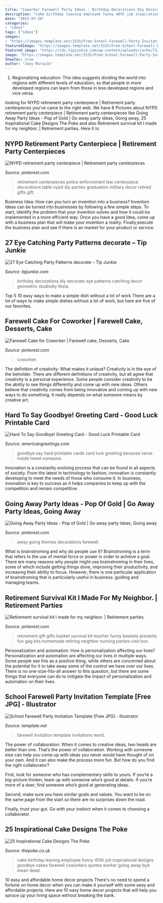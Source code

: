 ```yaml
---
title: "Coworker Farewell Party Ideas : Birthday Decorations Diy Decorate Eye Patterns Catching Decor Geometric Studiodiy Festa"
description: "Cake birthday leaving employee funny 40th job inspirational designs goodbye cakes farewell coworkers quotes worker going away bye mean dead"
date: "2023-07-20"
categories:
- "ideas"
tags: ["ideas"]
images:
- "https://images.template.net/2535/Free-School-Farewell-Party-Invitation-Template.jpeg"
featuredImage: "https://images.template.net/2535/Free-School-Farewell-Party-Invitation-Template.jpeg"
featured_image: "https://cdn.tipjunkie.com/wp-content/uploads/cache/73/76/73767c36c7b9f708b020ce1b392b8a5c.jpg"
image: "https://images.template.net/2535/Free-School-Farewell-Party-Invitation-Template.jpeg"
ShowToc: true
author: "Joey Murazik"
---
```



1. Regionalizing education: This idea suggests dividing the world into regions with different levels of education, so that people in more developed regions can learn from those in less developed regions and vice versa.

	

		
looking for NYPD retirement party centerpiece | Retirement party centerpieces you've came to the right web. We have 8 Pictures about NYPD retirement party centerpiece | Retirement party centerpieces like Going Away Party Ideas - Pop of Gold | Go away party ideas, Going away, 25 Inspirational Cake Designs The Poke and also Retirement survival kit I made for my neighbor. | Retirement parties. Here it is:
		
    
## NYPD Retirement Party Centerpiece | Retirement Party Centerpieces

<img loading=lazy src="https://i.pinimg.com/736x/5c/2c/59/5c2c5998f62bf1989824be4d238d3489--retirement-party-centerpieces-retirement-parties.jpg" onerror="this.onerror=null;this.src='https://tse4.mm.bing.net/th?id=OIP.ZELCmAvf6q5Y23_X5BNWjAHaNL&amp;pid=15.1';" alt="NYPD retirement party centerpiece | Retirement party centerpieces">

_Source: pinterest.com_

>retirement centerpieces police enforcement law centerpiece decorations table nypd diy parties graduation military decor retired gifts gift. 

	

Business Idea: How can you turn an invention into a business?
Invention ideas can be turned into businesses by following a few simple steps. To start, identify the problem that your invention solves and how it could be implemented in a more efficient way. Once you have a good Idea, come up with a business plan that will make your invention a reality. Finally,execute the business plan and see if there is an market for your product or service.

    
## 27 Eye Catching Party Patterns decorate – Tip Junkie

<img loading=lazy src="https://cdn.tipjunkie.com/wp-content/uploads/cache/73/76/73767c36c7b9f708b020ce1b392b8a5c.jpg" onerror="this.onerror=null;this.src='https://tse4.mm.bing.net/th?id=OIP.orjifVJMPxyCN0Fi_ScjhwHaLH&amp;pid=15.1';" alt="27 Eye Catching Party Patterns decorate – Tip Junkie">

_Source: tipjunkie.com_

>birthday decorations diy decorate eye patterns catching decor geometric studiodiy festa. 

	

Top 5 10 easy ways to make a simple dish without a lot of work
There are a lot of ways to make simple dishes without a lot of work, but here are five of our favorites.

    
## Farewell Cake For Coworker | Farewell Cake, Desserts, Cake

<img loading=lazy src="https://i.pinimg.com/originals/1a/b9/f8/1ab9f81b8d3ea0e991350df8a0421330.jpg" onerror="this.onerror=null;this.src='https://tse3.mm.bing.net/th?id=OIP.eMyuXrQwGd5nTz-aeO7l6AHaJ8&amp;pid=15.1';" alt="Farewell Cake for Coworker | Farewell cake, Desserts, Cake">

_Source: pinterest.com_

>coworker. 

	

The definition of creativity: What makes it unique?
Creativity is in the eye of the beholder. There are different definitions of creativity, but all agree that creativity is a personal experience. Some people consider creativity to be the ability to see things differently and come up with new ideas. Others believe that creativity comes from being innovative and coming up with new ways to do something. It really depends on what someone means by creative art.

    
## Hard To Say Goodbye! Greeting Card - Good Luck Printable Card

<img loading=lazy src="https://ak.imgag.com/imgag/product/createprint/3172526/3172526d.gif" onerror="this.onerror=null;this.src='https://tse3.mm.bing.net/th?id=OIP.GrnCHBphw8pvChenWlGuPQAAAA&amp;pid=15.1';" alt="Hard To Say Goodbye! Greeting Card - Good Luck Printable Card">

_Source: americangreetings.com_

>goodbye say hard printable cards card luck greeting because verse inside tweet someone. 

	

Innovation is a constantly evolving process that can be found in all aspects of society. From the latest in technology to fashion, innovation is constantly developing to meet the needs of those who consume it. In business, innovation is key to success as it helps companies to keep up with the competition and remain competitive.

    
## Going Away Party Ideas - Pop Of Gold | Go Away Party Ideas, Going Away

<img loading=lazy src="https://i.pinimg.com/736x/e1/17/28/e117281b80b68eb30cb1a0fa214de49d.jpg" onerror="this.onerror=null;this.src='https://tse1.mm.bing.net/th?id=OIP.rbvNSKFvuGRri2sCfVCYuAHaLG&amp;pid=15.1';" alt="Going Away Party Ideas - Pop of Gold | Go away party ideas, Going away">

_Source: pinterest.com_

>away going themes decorations farewell. 

	

What is brainstroming and why do people use it?
Brainstroming is a term that refers to the use of mental force or power in order to achieve a goal. There are many reasons why people might use brainstroming in their lives, some of which include getting things done, improving their productivity, and increasing their ability to focus. However, there is one particular application of brainstroming that is particularly useful in business: guiding and managing teams.

    
## Retirement Survival Kit I Made For My Neighbor. | Retirement Parties

<img loading=lazy src="https://i.pinimg.com/736x/d4/89/78/d48978dfb2026ef3baf093d129003ae7--retirement-presents-funny-retirement-gifts.jpg?b=t" onerror="this.onerror=null;this.src='https://tse4.mm.bing.net/th?id=OIP.6eF4WImI4PIxkQL5e0uOagHaJ3&amp;pid=15.1';" alt="Retirement survival kit I made for my neighbor. | Retirement parties">

_Source: pinterest.com_

>retirement gift gifts basket survival kit teacher funny baskets presents fun gag kits homemade retiring neighbor nursing parties visit box. 

	

Personalization and automation: How is personalization affecting our lives?
Personalization and automation are affecting our lives in multiple ways. Some people see this as a positive thing, while others are concerned about the potential for it to take away some of the control we have over our lives. There is no one-size-fits-all answer to this question, but there are some things that everyone can do to mitigate the impact of personalization and automation on their lives.

    
## School Farewell Party Invitation Template [Free JPG] - Illustrator

<img loading=lazy src="https://images.template.net/2535/Free-School-Farewell-Party-Invitation-Template.jpeg" onerror="this.onerror=null;this.src='https://tse4.mm.bing.net/th?id=OIP.PO2C6MYtPSzvrWnIV_P-YAHaKX&amp;pid=15.1';" alt="School Farewell Party Invitation Template [Free JPG] - Illustrator">

_Source: template.net_

>farewell invitation template invitations word. 

	

The power of collaboration:
When it comes to creative ideas, two heads are better than one. That’s the power of collaboration.
Working with someone else can help you come up with ideas you never would have thought of on your own. And it can also make the process more fun. But how do you find the right collaborator?

First, look for someone who has complementary skills to yours. If you’re a big-picture thinker, team up with someone who’s good at details. If you’re more of a doer, find someone who’s good at generating ideas.

Second, make sure you have similar goals and values. You want to be on the same page from the start so there are no surprises down the road.

Finally, trust your gut. Go with your instinct when it comes to choosing a collaborator.

    
## 25 Inspirational Cake Designs The Poke

<img loading=lazy src="https://www.thepoke.co.uk/wp-content/uploads/2013/06/5787.jpg" onerror="this.onerror=null;this.src='https://tse3.mm.bing.net/th?id=OIP.7xPR00PkFcqRJOAzPXczAQAAAA&amp;pid=15.1';" alt="25 Inspirational Cake Designs The Poke">

_Source: thepoke.co.uk_

>cake birthday leaving employee funny 40th job inspirational designs goodbye cakes farewell coworkers quotes worker going away bye mean dead. 

	

10 easy and affordable home decor projects
There's no need to spend a fortune on home decor when you can make it yourself with some easy and affordable projects. Here are 10 easy home decor projects that will help you spruce up your living space without breaking the bank.

